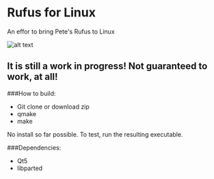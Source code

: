 # Rufus for Linux
An effor to bring Pete's Rufus to Linux

![alt text](http://i.imgur.com/QeBfuuh.png "Logo Title Text 1")

## It is still a work in progress! Not guaranteed to work, at all!

###How to build:

* Git clone or download zip
* qmake
* make

No install so far possible. To test, run the resulting executable.

###Dependencies:

* Qt5
* libparted

